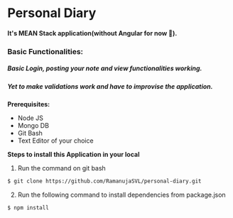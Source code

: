 # Personal Diary
#### It's MEAN Stack application(without Angular for now :grimacing:).
### Basic Functionalities:
##### Basic Login, posting your note and view functionalities working.
##### Yet to make validations work and have to improvise the application.

**Prerequisites:**
* Node JS
* Mongo DB
* Git Bash
* Text Editor of your choice

**Steps to install this Application in your local**
1. Run the command on git bash
  ```sh
  $ git clone https://github.com/RamanujaSVL/personal-diary.git
  ```
2. Run the following command to install dependencies from package.json
  ```sh
  $ npm install
  ```
